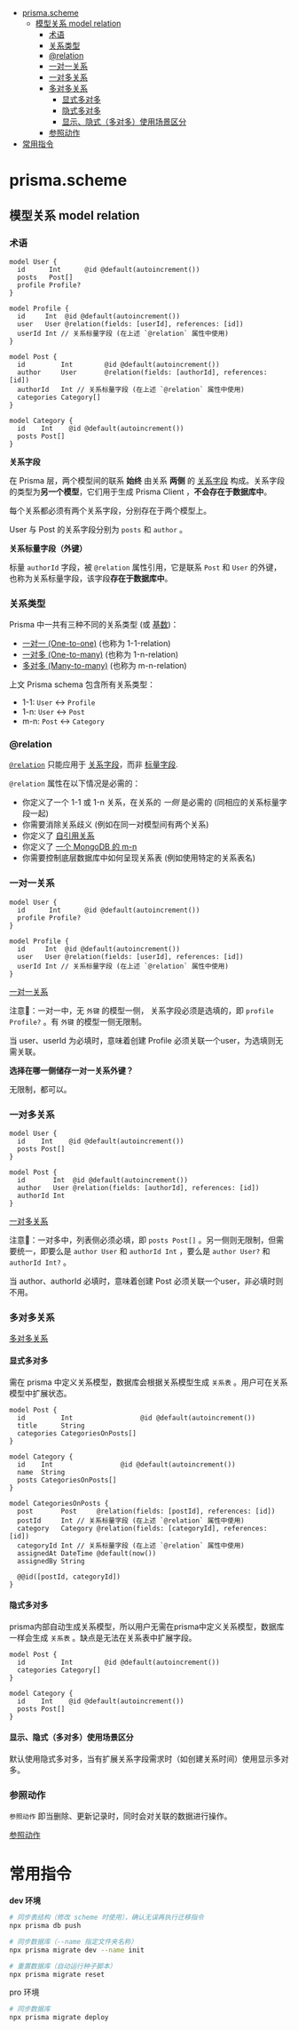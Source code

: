 - [prisma.scheme](#prismascheme)
  - [模型关系 model relation](#模型关系-model-relation)
    - [术语](#术语)
    - [关系类型](#关系类型)
    - [@relation](#relation)
    - [一对一关系](#一对一关系)
    - [一对多关系](#一对多关系)
    - [多对多关系](#多对多关系)
      - [显式多对多](#显式多对多)
      - [隐式多对多](#隐式多对多)
      - [显示、隐式（多对多）使用场景区分](#显示隐式多对多使用场景区分)
    - [参照动作](#参照动作)
- [常用指令](#常用指令)

# prisma.scheme

## 模型关系 model relation

### 术语

```prisma
model User {
  id      Int      @id @default(autoincrement())
  posts   Post[]
  profile Profile?
}

model Profile {
  id     Int  @id @default(autoincrement())
  user   User @relation(fields: [userId], references: [id])
  userId Int // 关系标量字段 (在上述 `@relation` 属性中使用)
}

model Post {
  id         Int        @id @default(autoincrement())
  author     User       @relation(fields: [authorId], references: [id])
  authorId   Int // 关系标量字段 (在上述 `@relation` 属性中使用)
  categories Category[]
}

model Category {
  id    Int    @id @default(autoincrement())
  posts Post[]
}
```

**关系字段**

在 Prisma 层，两个模型间的联系 **始终** 由关系 **两侧** 的 [关系字段](https://prisma.yoga/concepts/components/prisma-schema/relations#relation-fields) 构成。关系字段的类型为**另一个模型**，它们用于生成 Prisma Client ，**不会存在于数据库中**。

每个关系都必须有两个关系字段，分别存在于两个模型上。

User 与 Post 的关系字段分别为 `posts` 和 `author` 。

**关系标量字段（外键）**

标量 `authorId` 字段，被 `@relation` 属性引用，它是联系 `Post` 和 `User` 的外键，也称为关系标量字段，该字段**存在于数据库中**。

### 关系类型

Prisma 中一共有三种不同的关系类型 (或 [基数](<https://en.wikipedia.org/wiki/cardinality_(data_modeling)>))：

- [一对一 (One-to-one)](https://prisma.yoga/concepts/components/prisma-schema/relations/one-to-one-relations/) (也称为 1-1-relation)
- [一对多 (One-to-many)](https://prisma.yoga/concepts/components/prisma-schema/relations/one-to-many-relations/) (也称为 1-n-relation)
- [多对多 (Many-to-many)](https://prisma.yoga/concepts/components/prisma-schema/relations/many-to-many-relations/) (也称为 m-n-relation)

上文 Prisma schema 包含所有关系类型：

- 1-1: `User` ↔ `Profile`
- 1-n: `User` ↔ `Post`
- m-n: `Post` ↔ `Category`

### @relation

[`@relation`](https://prisma.yoga/reference/api-reference/prisma-schema-reference/#relation) 只能应用于 [关系字段](https://prisma.yoga/concepts/components/prisma-schema/relations#relation-fields)，而非 [标量字段](https://prisma.yoga/concepts/components/prisma-schema/data-model/#scalar-fields).

`@relation` 属性在以下情况是必需的：

- 你定义了一个 1-1 或 1-n 关系，在关系的 _一侧_ 是必需的 (同相应的关系标量字段一起)
- 你需要消除关系歧义 (例如在同一对模型间有两个关系)
- 你定义了 [自引用关系](https://prisma.yoga/concepts/components/prisma-schema/relations/self-relations/)
- 你定义了 [一个 MongoDB 的 m-n](https://prisma.yoga/concepts/components/prisma-schema/relations/many-to-many-relations/#mongodb)
- 你需要控制底层数据库中如何呈现关系表 (例如使用特定的关系表名)

### 一对一关系

```prisma
model User {
  id      Int      @id @default(autoincrement())
  profile Profile?
}

model Profile {
  id     Int  @id @default(autoincrement())
  user   User @relation(fields: [userId], references: [id])
  userId Int // 关系标量字段 (在上述 `@relation` 属性中使用)
}
```

[一对一关系](https://prisma.yoga/concepts/components/prisma-schema/relations/one-to-one-relations)

注意📢：一对一中，无 `外键` 的模型一侧， 关系字段必须是选填的，即 `profile Profile?` 。有 `外键` 的模型一侧无限制。

当 user、userId 为必填时，意味着创建 Profile 必须关联一个user，为选填则无需关联。

**选择在哪一侧储存一对一关系外键？**

无限制，都可以。

### 一对多关系

```prisma
model User {
  id    Int    @id @default(autoincrement())
  posts Post[]
}

model Post {
  id       Int  @id @default(autoincrement())
  author   User @relation(fields: [authorId], references: [id])
  authorId Int
}
```

[一对多关系](https://prisma.yoga/concepts/components/prisma-schema/relations/one-to-many-relations)

注意📢：一对多中，列表侧必须必填，即 `posts Post[]` 。另一侧则无限制，但需要统一，即要么是 `author User` 和 `authorId Int` ，要么是 `author User?` 和 `authorId Int?` 。

当 author、authorId 必填时，意味着创建 Post 必须关联一个user，非必填时则不用。

### 多对多关系

[多对多关系](https://prisma.yoga/concepts/components/prisma-schema/relations/many-to-many-relations)

#### 显式多对多

需在 prisma 中定义关系模型，数据库会根据关系模型生成 `关系表` 。用户可在关系模型中扩展状态。

```prisma
model Post {
  id         Int                 @id @default(autoincrement())
  title      String
  categories CategoriesOnPosts[]
}

model Category {
  id    Int                 @id @default(autoincrement())
  name  String
  posts CategoriesOnPosts[]
}

model CategoriesOnPosts {
  post       Post     @relation(fields: [postId], references: [id])
  postId     Int // 关系标量字段 (在上述 `@relation` 属性中使用)
  category   Category @relation(fields: [categoryId], references: [id])
  categoryId Int // 关系标量字段 (在上述 `@relation` 属性中使用)
  assignedAt DateTime @default(now())
  assignedBy String

  @@id([postId, categoryId])
}
```

#### 隐式多对多

prisma内部自动生成关系模型，所以用户无需在prisma中定义关系模型，数据库一样会生成 `关系表` 。缺点是无法在关系表中扩展字段。

```prisma
model Post {
  id         Int        @id @default(autoincrement())
  categories Category[]
}

model Category {
  id    Int    @id @default(autoincrement())
  posts Post[]
}
```

#### 显示、隐式（多对多）使用场景区分

默认使用隐式多对多，当有扩展关系字段需求时（如创建关系时间）使用显示多对多。

### 参照动作

`参照动作` 即当删除、更新记录时，同时会对关联的数据进行操作。

[参照动作](https://prisma.yoga/concepts/components/prisma-schema/relations/referential-actions)

# 常用指令

**dev 环境**

```bash
# 同步表结构（修改 scheme 时使用），确认无误再执行迁移指令
npx prisma db push
```

```bash
# 同步数据库（--name 指定文件夹名称）
npx prisma migrate dev --name init

# 重置数据库（自动运行种子脚本）
npx prisma migrate reset
```

pro 环境

```bash
# 同步数据库
npx prisma migrate deploy
```
